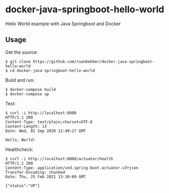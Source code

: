 # docker-java-springboot-hello-world
Hello World example with Java Springboot and Docker

## Usage

Get the source:

```
$ git clone https://github.com/ruanbekker/docker-java-springboot-hello-world
$ cd docker-java-springboot-hello-world
```

Build and run:

```
$ docker-compose build
$ docker-compose up
```

Test:

```
$ curl -i http://localhost:8080
HTTP/1.1 200
Content-Type: text/plain;charset=UTF-8
Content-Length: 13
Date: Wed, 02 Sep 2020 12:49:27 GMT

Hello, World!
```

Healthcheck:

```
$ curl -i http://localhost:8080/actuator/health
HTTP/1.1 200
Content-Type: application/vnd.spring-boot.actuator.v3+json
Transfer-Encoding: chunked
Date: Thu, 25 Feb 2021 13:30:09 GMT

{"status":"UP"}
```
